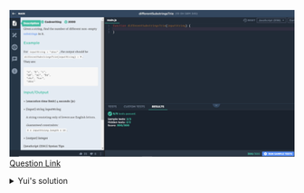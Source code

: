 ![(2019.10.10)differentSubstringsTrie](images/(2019.10.10)differentSubstringsTrie.JPG)
[Question Link](https://app.codesignal.com/challenge/j7RqxeRQ9BooqLYod)


<details>
<summary>Yui's solution</summary>
<p>

> ```js
>function differentSubstringsTrie(inputString) {
>    let arr = [];
>    for(let i = 0; i<inputString.length; i++) {
>        for(var j = 0; j<inputString.length; j++) {
>            if(inputString.slice(i,j+1) != "")
>            arr.push(inputString.slice(i, j+1));
>        }
>        j = 0;
>    }
>    arr.sort();
>    for(let k=0; k<arr.length; k++) {
>        while(arr[k] == arr[k+1]) {
>            arr.splice(k,1);
>        }
>    }
>    return arr.length;  
>}
> ```
</p>
</details>
